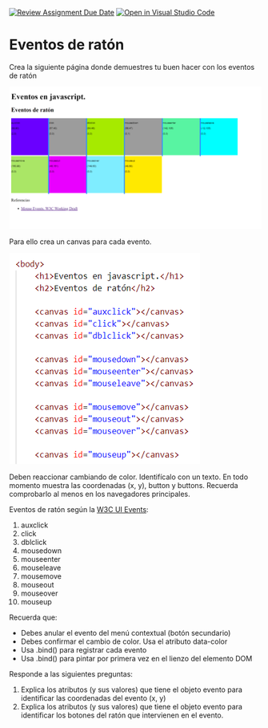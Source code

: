 [![Review Assignment Due Date](https://classroom.github.com/assets/deadline-readme-button-24ddc0f5d75046c5622901739e7c5dd533143b0c8e959d652212380cedb1ea36.svg)](https://classroom.github.com/a/PP-yR3JC)
[![Open in Visual Studio Code](https://classroom.github.com/assets/open-in-vscode-718a45dd9cf7e7f842a935f5ebbe5719a5e09af4491e668f4dbf3b35d5cca122.svg)](https://classroom.github.com/online_ide?assignment_repo_id=13406361&assignment_repo_type=AssignmentRepo)
# Eventos de ratón
Crea la siguiente página donde demuestres tu buen hacer con los eventos de ratón

![Cuadrículas](./img/cuadriculas.png)

Para ello crea un canvas para cada evento. 


![canva](./img/canvas.png)


Deben reaccionar cambiando de color. Identifícalo con un texto. En todo momento muestra las coordenadas (x, y), button y buttons.  Recuerda comprobarlo al menos en los navegadores principales.

Eventos de ratón según la [W3C UI Events](https://www.w3.org/TR/uievents/):

1. auxclick
1. click
1. dblclick
1. mousedown
1. mouseenter
1. mouseleave
1. mousemove
1. mouseout
1. mouseover
1. mouseup

   
Recuerda que:

- Debes anular el evento del menú contextual (botón secundario)
- Debes confirmar el cambio de color. Usa el atributo data-color
- Usa .bind() para registrar cada evento
- Usa .bind() para pintar por primera vez en el lienzo del elemento DOM

  
Responde a las siguientes preguntas:
1. Explica los atributos (y sus valores) que tiene el objeto evento para identificar las coordenadas del evento (x, y)
2. Explica los atributos (y sus valores) que tiene el objeto evento para identificar los botones del ratón que intervienen en el evento.

